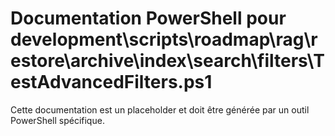 # Documentation PowerShell pour development\scripts\roadmap\rag\restore\archive\index\search\filters\TestAdvancedFilters.ps1

Cette documentation est un placeholder et doit être générée par un outil PowerShell spécifique.
